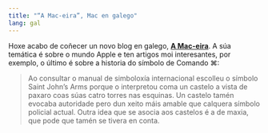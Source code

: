 ```yaml
---
title: "“A Mac-eira”, Mac en galego"
lang: gal
---
```


Hoxe acabo de coñecer un novo blog en galego, [**A Mac-eira**](https://twitter.com/mac_eira). A súa temática é sobre o mundo Apple e ten artigos moi interesantes, por exemplo, o último é sobre a historia do símbolo de Comando ⌘:

> Ao consultar o manual de simboloxía internacional escolleu o símbolo Saint John’s Arms porque o interpretou coma un castelo a vista de paxaro coas súas catro torres nas esquinas. Un castelo tamén evocaba autoridade pero dun xeito máis amable que calquera símbolo policial actual. Outra idea que se asocia aos castelos é a de maxia, que pode que tamén se tivera en conta.
